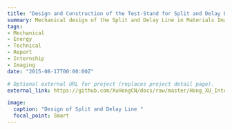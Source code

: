 ```yaml
---
title: "Design and Construction of the Test-Stand for Split and Delay Line at European XFEL"
summary: Mechanical design of the Split and Delay Line in Materials Imaging & Dynamics group at European XFEL
tags:
- Mechanical
- Energy
- Technical
- Report
- Internship
- Imaging
date: "2015-08-17T00:00:00Z"

# Optional external URL for project (replaces project detail page).
external_link: https://github.com/XuHongCN/docs/raw/master/Hong_XU_Internship%20Report-%20European%20XFEL.pdf

image:
  caption: "Design of Split and Delay Line "
  focal_point: Smart
---
```

